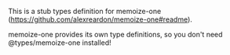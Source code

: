 This is a stub types definition for memoize-one (https://github.com/alexreardon/memoize-one#readme).

memoize-one provides its own type definitions, so you don't need @types/memoize-one installed!